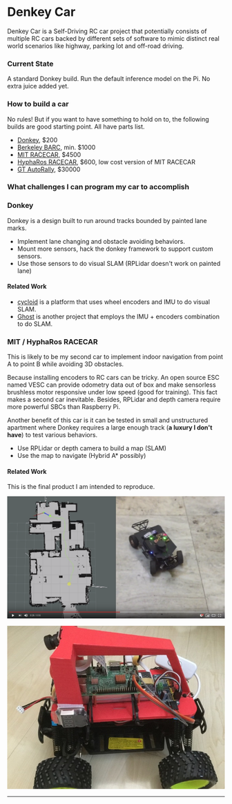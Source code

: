 [image1]: ./img/donkey.jpg "Donkey"
[image2]: ./img/hybridastar.png "RACECAR"

# Denkey Car

Denkey Car is a Self-Driving RC car project that potentially consists of multiple RC cars backed by different sets of software to mimic distinct real world scenarios like highway, parking lot and off-road driving.

### Current State

A standard Donkey build. Run the default inference model on the Pi. No extra juice added yet.

### How to build a car

No rules! But if you want to have something to hold on to, the following builds are good starting point. All have parts list.

* [Donkey][0], $200
* [Berkeley BARC][1], min. $1000
* [MIT RACECAR][2], $4500
* [HyphaRos RACECAR][3], $600, low cost version of MIT RACECAR
* [GT AutoRally][4], $30000

### What challenges I can program my car to accomplish

### Donkey

Donkey is a design built to run around tracks bounded by painted lane marks.

* Implement lane changing and obstacle avoiding behaviors.
* Mount more sensors, hack the donkey framework to support custom sensors.
* Use those sensors to do visual SLAM (RPLidar doesn't work on painted lane)

#### Related Work

* [cycloid][5] is a platform that uses wheel encoders and IMU to do visual SLAM.
* [Ghost][6] is another project that employs the IMU + encoders combination to do SLAM.

### MIT / HyphaRos RACECAR

This is likely to be my second car to implement indoor navigation from point A to point B while avoiding 3D obstacles.

Because installing encoders to RC cars can be tricky. An open source ESC named VESC can provide odometry data out of box and make sensorless brushless motor responsive under low speed (good for training). This fact makes a second car inevitable. Besides, RPLidar and depth camera require more powerful SBCs than Raspberry Pi.

Another benefit of this car is it can be tested in small and unstructured apartment where Donkey requires a large enough track (**a luxury I don't have**) to test various behaviors.

* Use RPLidar or depth camera to build a map (SLAM)
* Use the map to navigate (Hybrid A* possibly)

#### Related Work

This is the final product I am intended to reproduce.

[![alt text][image2]][7]

![alt text][image1]

---
[0]: http://www.donkeycar.com/
[1]: http://www.barc-project.com/
[2]: https://mit-racecar.github.io/
[3]: https://github.com/Hypha-ROS/hypharos_racecar
[4]: https://autorally.github.io/
[5]: https://github.com/a1k0n/cycloid
[6]: https://www.stevendaniluk.com/ghost/
[7]: https://www.youtube.com/watch?v=h8Mnkqyv338
